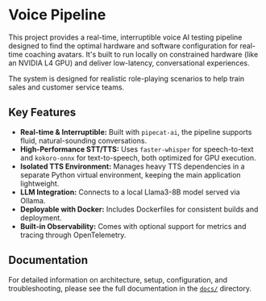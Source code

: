 # Voice Pipeline

This project provides a real-time, interruptible voice AI testing pipeline designed to find the optimal hardware and software configuration for real-time coaching avatars. It's built to run locally on constrained hardware (like an NVIDIA L4 GPU) and deliver low-latency, conversational experiences.

The system is designed for realistic role-playing scenarios to help train sales and customer service teams.

## Key Features

*   **Real-time & Interruptible:** Built with `pipecat-ai`, the pipeline supports fluid, natural-sounding conversations.
*   **High-Performance STT/TTS:** Uses `faster-whisper` for speech-to-text and `kokoro-onnx` for text-to-speech, both optimized for GPU execution.
*   **Isolated TTS Environment:** Manages heavy TTS dependencies in a separate Python virtual environment, keeping the main application lightweight.
*   **LLM Integration:** Connects to a local Llama3-8B model served via Ollama.
*   **Deployable with Docker:** Includes Dockerfiles for consistent builds and deployment.
*   **Built-in Observability:** Comes with optional support for metrics and tracing through OpenTelemetry.

## Documentation

For detailed information on architecture, setup, configuration, and troubleshooting, please see the full documentation in the [`docs/`](./docs/README.md) directory.


